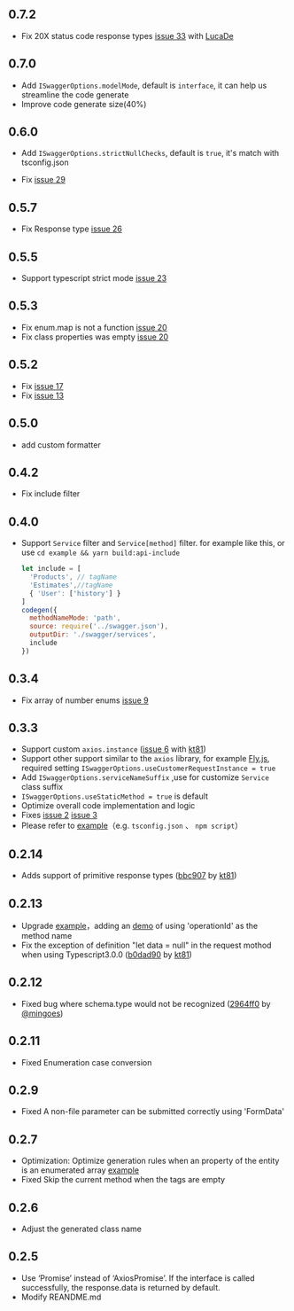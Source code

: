 

## 0.7.2

- Fix 20X status code response types  [issue 33](https://github.com/Manweill/swagger-axios-codegen/issues/33) with [LucaDe](https://github.com/LucaDe)

## 0.7.0

- Add `ISwaggerOptions.modelMode`, default is `interface`, it can help us streamline the code generate
- Improve code generate size(40%)

## 0.6.0

- Add `ISwaggerOptions.strictNullChecks`, default is `true`, it's match with tsconfig.json

- Fix [issue 29](https://github.com/Manweill/swagger-axios-codegen/issues/29)

## 0.5.7

- Fix Response type [issue 26](https://github.com/Manweill/swagger-axios-codegen/issues/26)

## 0.5.5

- Support typescript strict mode [issue 23](https://github.com/Manweill/swagger-axios-codegen/issues/23)

## 0.5.3

- Fix enum.map is not a function [issue 20](https://github.com/Manweill/swagger-axios-codegen/issues/17)
- Fix class properties was empty [issue 20](https://github.com/Manweill/swagger-axios-codegen/issues/20)

## 0.5.2

- Fix [issue 17](https://github.com/Manweill/swagger-axios-codegen/issues/17)
- Fix [issue 13](https://github.com/Manweill/swagger-axios-codegen/issues/13)

## 0.5.0

- add custom formatter

## 0.4.2

- Fix include filter

## 0.4.0

- Support `Service` filter and `Service[method]` filter. for example like this, or use `cd example && yarn build:api-include`
  ```js
  let include = [
    'Products', // tagName
    'Estimates',//tagName
    { 'User': ['history'] }
  ]
  codegen({
    methodNameMode: 'path',
    source: require('../swagger.json'),
    outputDir: './swagger/services',
    include
  })
  ```


## 0.3.4

- Fix array of number enums [issue 9](https://github.com/Manweill/swagger-axios-codegen/issues/9)

## 0.3.3

- Support custom `axios.instance` ([issue 6](https://github.com/Manweill/swagger-axios-codegen/issues/6) with [kt81](https://github.com/kt81))
- Support other support similar to the `axios` library, for example [Fly.js](https://github.com/wendux/fly), required setting `ISwaggerOptions.useCustomerRequestInstance = true`
- Add `ISwaggerOptions.serviceNameSuffix` ,use for customize `Service` class suffix
- `ISwaggerOptions.useStaticMethod = true` is default
- Optimize overall code implementation and logic
- Fixes [issue 2](https://github.com/Manweill/swagger-axios-codegen/issues/2) [issue 3](https://github.com/Manweill/swagger-axios-codegen/issues/3)
- Please refer to [example](./example/swagger.operationId.json)（e.g. `tsconfig.json` 、 `npm script`）


## 0.2.14

- Adds support of primitive response types ([bbc907](https://github.com/Manweill/swagger-axios-codegen/commit/bbc9072a634a996beab19e1a8fd58ea52b8d09d7) by [kt81](https://github.com/Manweill/swagger-axios-codegen/commits?author=kt81))

## 0.2.13

- Upgrade [example](./example)，adding an [demo](./example/swagger.operationId.json) of using 'operationId' as the method name
- Fix the exception of definition "let data = null" in the request mothod when using Typescript3.0.0 ([b0dad90](https://github.com/Manweill/swagger-axios-codegen/commit/b0dad90d96e3c9d6c4f033c6ad8adcf4c1bf0b2d) by [kt81](https://github.com/Manweill/swagger-axios-codegen/commits?author=kt81))

## 0.2.12

- Fixed bug where schema.type would not be recognized ([2964ff0](https://github.com/Manweill/swagger-axios-codegen/pull/1) by [@mingoes](https://github.com/mingoes))

## 0.2.11

- Fixed Enumeration case conversion

## 0.2.9

- Fixed A non-file parameter can be submitted correctly using  'FormData'

## 0.2.7

- Optimization: Optimize generation rules when an property of the entity is an enumerated array [example](./example/swagger.enumArray.json)
- Fixed Skip the current method when the tags are empty

## 0.2.6

- Adjust the generated class name

## 0.2.5

- Use ‘Promise’ instead of ‘AxiosPromise’. If the interface is called successfully, the response.data is returned by default. 
- Modify REANDME.md
